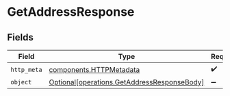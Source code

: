# GetAddressResponse


## Fields

| Field                                                                                            | Type                                                                                             | Required                                                                                         | Description                                                                                      |
| ------------------------------------------------------------------------------------------------ | ------------------------------------------------------------------------------------------------ | ------------------------------------------------------------------------------------------------ | ------------------------------------------------------------------------------------------------ |
| `http_meta`                                                                                      | [components.HTTPMetadata](../../models/components/httpmetadata.md)                               | :heavy_check_mark:                                                                               | N/A                                                                                              |
| `object`                                                                                         | [Optional[operations.GetAddressResponseBody]](../../models/operations/getaddressresponsebody.md) | :heavy_minus_sign:                                                                               | N/A                                                                                              |